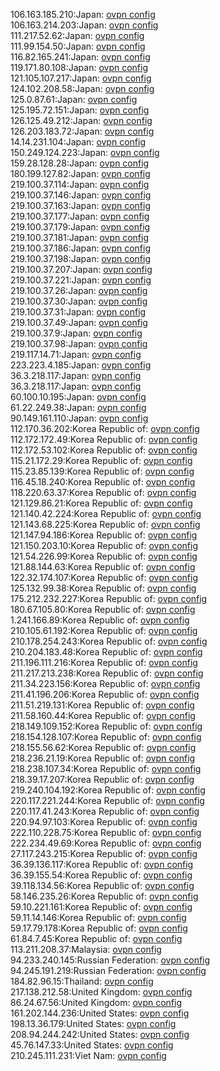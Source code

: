 106.163.185.210:Japan: [ovpn config](vpn/106_163_185_210.ovpn)  
106.163.214.203:Japan: [ovpn config](vpn/106_163_214_203.ovpn)  
111.217.52.62:Japan: [ovpn config](vpn/111_217_52_62.ovpn)  
111.99.154.50:Japan: [ovpn config](vpn/111_99_154_50.ovpn)  
116.82.165.241:Japan: [ovpn config](vpn/116_82_165_241.ovpn)  
119.171.80.108:Japan: [ovpn config](vpn/119_171_80_108.ovpn)  
121.105.107.217:Japan: [ovpn config](vpn/121_105_107_217.ovpn)  
124.102.208.58:Japan: [ovpn config](vpn/124_102_208_58.ovpn)  
125.0.87.61:Japan: [ovpn config](vpn/125_0_87_61.ovpn)  
125.195.72.151:Japan: [ovpn config](vpn/125_195_72_151.ovpn)  
126.125.49.212:Japan: [ovpn config](vpn/126_125_49_212.ovpn)  
126.203.183.72:Japan: [ovpn config](vpn/126_203_183_72.ovpn)  
14.14.231.104:Japan: [ovpn config](vpn/14_14_231_104.ovpn)  
150.249.124.223:Japan: [ovpn config](vpn/150_249_124_223.ovpn)  
159.28.128.28:Japan: [ovpn config](vpn/159_28_128_28.ovpn)  
180.199.127.82:Japan: [ovpn config](vpn/180_199_127_82.ovpn)  
219.100.37.114:Japan: [ovpn config](vpn/219_100_37_114.ovpn)  
219.100.37.146:Japan: [ovpn config](vpn/219_100_37_146.ovpn)  
219.100.37.163:Japan: [ovpn config](vpn/219_100_37_163.ovpn)  
219.100.37.177:Japan: [ovpn config](vpn/219_100_37_177.ovpn)  
219.100.37.179:Japan: [ovpn config](vpn/219_100_37_179.ovpn)  
219.100.37.181:Japan: [ovpn config](vpn/219_100_37_181.ovpn)  
219.100.37.186:Japan: [ovpn config](vpn/219_100_37_186.ovpn)  
219.100.37.198:Japan: [ovpn config](vpn/219_100_37_198.ovpn)  
219.100.37.207:Japan: [ovpn config](vpn/219_100_37_207.ovpn)  
219.100.37.221:Japan: [ovpn config](vpn/219_100_37_221.ovpn)  
219.100.37.26:Japan: [ovpn config](vpn/219_100_37_26.ovpn)  
219.100.37.30:Japan: [ovpn config](vpn/219_100_37_30.ovpn)  
219.100.37.31:Japan: [ovpn config](vpn/219_100_37_31.ovpn)  
219.100.37.49:Japan: [ovpn config](vpn/219_100_37_49.ovpn)  
219.100.37.9:Japan: [ovpn config](vpn/219_100_37_9.ovpn)  
219.100.37.98:Japan: [ovpn config](vpn/219_100_37_98.ovpn)  
219.117.14.71:Japan: [ovpn config](vpn/219_117_14_71.ovpn)  
223.223.4.185:Japan: [ovpn config](vpn/223_223_4_185.ovpn)  
36.3.218.117:Japan: [ovpn config](vpn/36_3_218_117.ovpn)  
36.3.218.117:Japan: [ovpn config](vpn/36_3_218_117.ovpn)  
60.100.10.195:Japan: [ovpn config](vpn/60_100_10_195.ovpn)  
61.22.249.38:Japan: [ovpn config](vpn/61_22_249_38.ovpn)  
90.149.161.110:Japan: [ovpn config](vpn/90_149_161_110.ovpn)  
112.170.36.202:Korea Republic of: [ovpn config](vpn/112_170_36_202.ovpn)  
112.172.172.49:Korea Republic of: [ovpn config](vpn/112_172_172_49.ovpn)  
112.172.53.102:Korea Republic of: [ovpn config](vpn/112_172_53_102.ovpn)  
115.21.172.29:Korea Republic of: [ovpn config](vpn/115_21_172_29.ovpn)  
115.23.85.139:Korea Republic of: [ovpn config](vpn/115_23_85_139.ovpn)  
116.45.18.240:Korea Republic of: [ovpn config](vpn/116_45_18_240.ovpn)  
118.220.63.37:Korea Republic of: [ovpn config](vpn/118_220_63_37.ovpn)  
121.129.86.21:Korea Republic of: [ovpn config](vpn/121_129_86_21.ovpn)  
121.140.42.224:Korea Republic of: [ovpn config](vpn/121_140_42_224.ovpn)  
121.143.68.225:Korea Republic of: [ovpn config](vpn/121_143_68_225.ovpn)  
121.147.94.186:Korea Republic of: [ovpn config](vpn/121_147_94_186.ovpn)  
121.150.203.10:Korea Republic of: [ovpn config](vpn/121_150_203_10.ovpn)  
121.54.226.99:Korea Republic of: [ovpn config](vpn/121_54_226_99.ovpn)  
121.88.144.63:Korea Republic of: [ovpn config](vpn/121_88_144_63.ovpn)  
122.32.174.107:Korea Republic of: [ovpn config](vpn/122_32_174_107.ovpn)  
125.132.99.38:Korea Republic of: [ovpn config](vpn/125_132_99_38.ovpn)  
175.212.232.227:Korea Republic of: [ovpn config](vpn/175_212_232_227.ovpn)  
180.67.105.80:Korea Republic of: [ovpn config](vpn/180_67_105_80.ovpn)  
1.241.166.89:Korea Republic of: [ovpn config](vpn/1_241_166_89.ovpn)  
210.105.61.192:Korea Republic of: [ovpn config](vpn/210_105_61_192.ovpn)  
210.178.254.243:Korea Republic of: [ovpn config](vpn/210_178_254_243.ovpn)  
210.204.183.48:Korea Republic of: [ovpn config](vpn/210_204_183_48.ovpn)  
211.196.111.216:Korea Republic of: [ovpn config](vpn/211_196_111_216.ovpn)  
211.217.213.238:Korea Republic of: [ovpn config](vpn/211_217_213_238.ovpn)  
211.34.223.156:Korea Republic of: [ovpn config](vpn/211_34_223_156.ovpn)  
211.41.196.206:Korea Republic of: [ovpn config](vpn/211_41_196_206.ovpn)  
211.51.219.131:Korea Republic of: [ovpn config](vpn/211_51_219_131.ovpn)  
211.58.160.44:Korea Republic of: [ovpn config](vpn/211_58_160_44.ovpn)  
218.149.109.152:Korea Republic of: [ovpn config](vpn/218_149_109_152.ovpn)  
218.154.128.107:Korea Republic of: [ovpn config](vpn/218_154_128_107.ovpn)  
218.155.56.62:Korea Republic of: [ovpn config](vpn/218_155_56_62.ovpn)  
218.236.21.19:Korea Republic of: [ovpn config](vpn/218_236_21_19.ovpn)  
218.238.107.34:Korea Republic of: [ovpn config](vpn/218_238_107_34.ovpn)  
218.39.17.207:Korea Republic of: [ovpn config](vpn/218_39_17_207.ovpn)  
219.240.104.192:Korea Republic of: [ovpn config](vpn/219_240_104_192.ovpn)  
220.117.221.244:Korea Republic of: [ovpn config](vpn/220_117_221_244.ovpn)  
220.117.41.243:Korea Republic of: [ovpn config](vpn/220_117_41_243.ovpn)  
220.94.97.103:Korea Republic of: [ovpn config](vpn/220_94_97_103.ovpn)  
222.110.228.75:Korea Republic of: [ovpn config](vpn/222_110_228_75.ovpn)  
222.234.49.69:Korea Republic of: [ovpn config](vpn/222_234_49_69.ovpn)  
27.117.243.215:Korea Republic of: [ovpn config](vpn/27_117_243_215.ovpn)  
36.39.136.117:Korea Republic of: [ovpn config](vpn/36_39_136_117.ovpn)  
36.39.155.54:Korea Republic of: [ovpn config](vpn/36_39_155_54.ovpn)  
39.118.134.56:Korea Republic of: [ovpn config](vpn/39_118_134_56.ovpn)  
58.146.235.26:Korea Republic of: [ovpn config](vpn/58_146_235_26.ovpn)  
59.10.221.161:Korea Republic of: [ovpn config](vpn/59_10_221_161.ovpn)  
59.11.14.146:Korea Republic of: [ovpn config](vpn/59_11_14_146.ovpn)  
59.17.79.178:Korea Republic of: [ovpn config](vpn/59_17_79_178.ovpn)  
61.84.7.45:Korea Republic of: [ovpn config](vpn/61_84_7_45.ovpn)  
113.211.208.37:Malaysia: [ovpn config](vpn/113_211_208_37.ovpn)  
94.233.240.145:Russian Federation: [ovpn config](vpn/94_233_240_145.ovpn)  
94.245.191.219:Russian Federation: [ovpn config](vpn/94_245_191_219.ovpn)  
184.82.96.15:Thailand: [ovpn config](vpn/184_82_96_15.ovpn)  
217.138.212.58:United Kingdom: [ovpn config](vpn/217_138_212_58.ovpn)  
86.24.67.56:United Kingdom: [ovpn config](vpn/86_24_67_56.ovpn)  
161.202.144.236:United States: [ovpn config](vpn/161_202_144_236.ovpn)  
198.13.36.179:United States: [ovpn config](vpn/198_13_36_179.ovpn)  
208.94.244.242:United States: [ovpn config](vpn/208_94_244_242.ovpn)  
45.76.147.33:United States: [ovpn config](vpn/45_76_147_33.ovpn)  
210.245.111.231:Viet Nam: [ovpn config](vpn/210_245_111_231.ovpn)  
